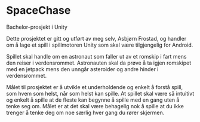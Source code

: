 # SpaceChase
Bachelor-prosjekt i Unity

Dette prosjektet er gitt og utført av meg selv, Asbjørn Frostad, og handler om å lage et spill i spillmotoren
Unity som skal være tilgjengelig for Android.

Spillet skal handle om en astronaut som faller ut av et romskip i fart mens den reiser i
verdensrommet. Astronauten skal da prøve å ta igjen romskipet med en jetpack mens
den unngår asteroider og andre hinder i verdensrommet.

Målet til prosjektet er å utvikle et underholdende og enkelt å forstå spill, som hvem som
helst, når som helst kan spille. At spillet skal være så intuitivt og enkelt å spille at de
fleste kan begynne å spille med en gang uten å tenke seg om. Målet er at det skal være
behagelig nok å spille at du ikke trenger å tenke deg om noe særlig hver gang du rører
skjermen.
